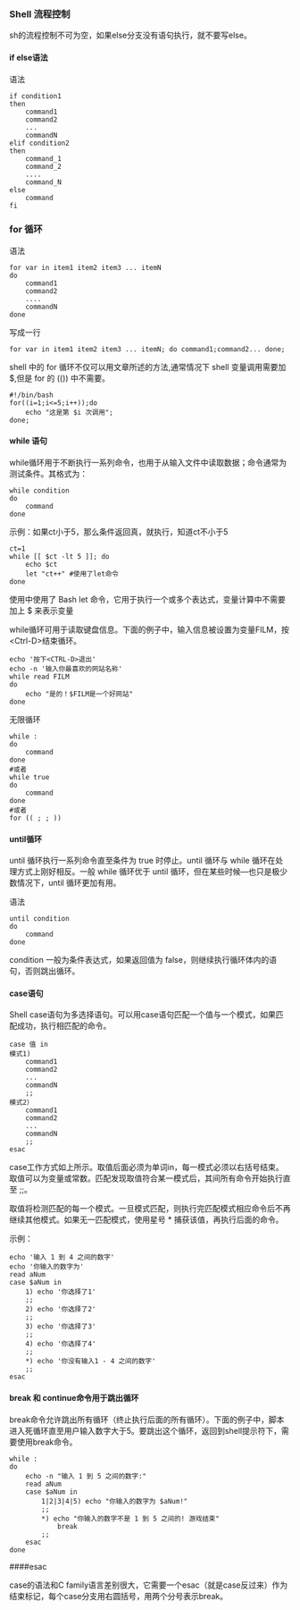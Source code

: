 ### Shell 流程控制

sh的流程控制不可为空，如果else分支没有语句执行，就不要写else。

#### if else语法

语法

```shell
if condition1
then
	command1
	command2
	...
	commandN
elif condition2
then
	command_1
	command_2
	....
	command_N
else
	command
fi
```

### for 循环

语法

```shell
for var in item1 item2 item3 ... itemN
do
	command1
	command2
	....
	commandN
done
```

写成一行

```shell
for var in item1 item2 item3 ... itemN; do command1;command2... done;
```

shell 中的 for 循环不仅可以用文章所述的方法,通常情况下 shell 变量调用需要加 $,但是 for 的 (()) 中不需要。

```shell
#!/bin/bash
for((i=1;i<=5;i++));do
    echo "这是第 $i 次调用";
done;
```

#### while 语句

while循环用于不断执行一系列命令，也用于从输入文件中读取数据；命令通常为测试条件。其格式为：

```shell
while condition
do 
	command
done
```

示例：如果ct小于5，那么条件返回真，就执行，知道ct不小于5

```shell
ct=1
while [[ $ct -lt 5 ]]; do
	echo $ct
	let "ct++" #使用了let命令
done
```

使用中使用了 Bash let 命令，它用于执行一个或多个表达式，变量计算中不需要加上 $ 来表示变量

while循环可用于读取键盘信息。下面的例子中，输入信息被设置为变量FILM，按\<Ctrl-D\>结束循环。

```shell
echo '按下<CTRL-D>退出'
echo -n '输入你最喜欢的网站名称'
while read FILM
do 
	echo "是的！$FILM是一个好网站"
done
```

无限循环

```shell
while :
do
    command
done
#或者
while true
do
    command
done
#或者
for (( ; ; ))
```

#### until循环

until 循环执行一系列命令直至条件为 true 时停止。until 循环与 while 循环在处理方式上刚好相反。一般 while 循环优于 until 循环，但在某些时候—也只是极少数情况下，until 循环更加有用。

语法

```shell
until condition
do
    command
done
```

condition 一般为条件表达式，如果返回值为 false，则继续执行循环体内的语句，否则跳出循环。

#### case语句

Shell case语句为多选择语句。可以用case语句匹配一个值与一个模式，如果匹配成功，执行相匹配的命令。

```shell
case 值 in
模式1)
    command1
    command2
    ...
    commandN
    ;;
模式2）
    command1
    command2
    ...
    commandN
    ;;
esac
```

case工作方式如上所示。取值后面必须为单词in，每一模式必须以右括号结束。取值可以为变量或常数。匹配发现取值符合某一模式后，其间所有命令开始执行直至 ;;。

取值将检测匹配的每一个模式。一旦模式匹配，则执行完匹配模式相应命令后不再继续其他模式。如果无一匹配模式，使用星号 * 捕获该值，再执行后面的命令。

示例：

```shell
echo '输入 1 到 4 之间的数字'
echo '你输入的数字为'
read aNum
case $aNum in 
	1) echo '你选择了1'
	;;
	2) echo '你选择了2'
	;;
	3) echo '你选择了3'
	;;
	4) echo '你选择了4'
	;;
	*) echo '你没有输入1 - 4 之间的数字'
	;;
esac
```

#### break 和 continue命令用于跳出循环

break命令允许跳出所有循环（终止执行后面的所有循环）。下面的例子中，脚本进入死循环直至用户输入数字大于5。要跳出这个循环，返回到shell提示符下，需要使用break命令。

```shell
while :
do
    echo -n "输入 1 到 5 之间的数字:"
    read aNum
    case $aNum in
        1|2|3|4|5) echo "你输入的数字为 $aNum!"
        ;;
        *) echo "你输入的数字不是 1 到 5 之间的! 游戏结束"
            break
        ;;
    esac
done
```

####esac

case的语法和C family语言差别很大，它需要一个esac（就是case反过来）作为结束标记，每个case分支用右圆括号，用两个分号表示break。


